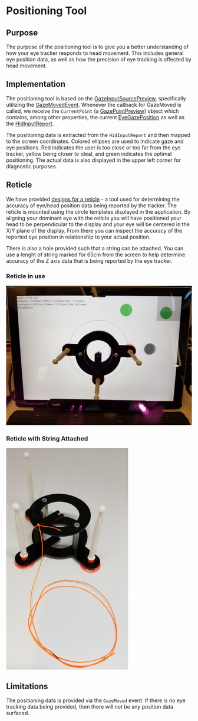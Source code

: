 # Positioning Tool

## Purpose

The purpose of the positioning tool is to give you a better understanding of how your eye tracker responds to head movement. This includes general eye position data, as well as how the precision of eye tracking is affected by head movement.

## Implementation

The positioning tool is based on the [GazeInputSourcePreview](https://docs.microsoft.com/en-us/uwp/api/windows.devices.input.preview.gazeinputsourcepreview), specifically utilizing the [GazeMovedEvent](https://docs.microsoft.com/en-us/uwp/api/windows.devices.input.preview.gazeinputsourcepreview.gazemoved). Whenever the callback for GazeMoved is called, we receive the `CurrentPoint` (a [GazePointPreview](https://docs.microsoft.com/en-us/uwp/api/windows.devices.input.preview.gazepointpreview)) object which contains, among other properties, the current [EyeGazePosition](https://docs.microsoft.com/en-us/uwp/api/windows.devices.input.preview.gazepointpreview.eyegazeposition) as well as the [HidInputReport](https://docs.microsoft.com/en-us/uwp/api/windows.devices.input.preview.gazepointpreview.hidinputreport).

The positioning data is extracted from the `HidInputReport` and then mapped to the screen coordinates. Colored ellipses are used to indicate gaze and eye positions. Red indicates the user is too close or too far from the eye tracker, yellow being closer to ideal, and green indicates the optimal positioning. The actual data is also displayed in the upper left corner for diagnostic purposes.

## Reticle

We have provided [designs for a reticle](Reticle\README.md) - a tool used for determining the accuracy of eye/head position data being reported by the tracker. The reticle is mounted using the circle templates displayed in the application. By aligning your dominant eye with the reticle you will have positioned your head to be perpendicular to the display and your eye will be centered in the X/Y plane of the display. From there you can inspect the accuracy of the reported eye position in relationship to your actual position.

There is also a hole provided such that a string can be attached. You can use a lenght of string marked for 65cm from the screen to help determine accuracy of the Z axis data that is being reported by the eye tracker.

### Reticle in use
![Reticle in use](Reticle/ReticleMounted.jpg)

### Reticle with String Attached
![Reticle with String](Reticle/Reticle.jpg)

## Limitations

The positioning data is provided via the `GazeMoved` event. If there is no eye tracking data being provided, then there will not be any position data surfaced.
